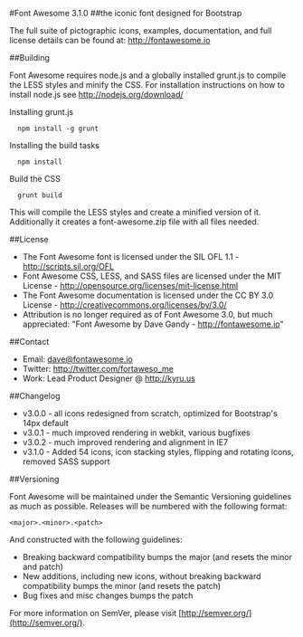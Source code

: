 #Font Awesome 3.1.0
##the iconic font designed for Bootstrap

The full suite of pictographic icons, examples, documentation, and full license details can be found at:
http://fontawesome.io

##Building

Font Awesome requires node.js and a globally installed grunt.js to compile the LESS styles and minify the CSS. For installation
instructions on how to install node.js see http://nodejs.org/download/

Installing grunt.js

```
  npm install -g grunt
```

Installing the build tasks

```
  npm install
```

Build the CSS

```
  grunt build
```

This will compile the LESS styles and create a minified version of it. Additionally it creates a font-awesome.zip file with all files needed.


##License
- The Font Awesome font is licensed under the SIL OFL 1.1 - http://scripts.sil.org/OFL
- Font Awesome CSS, LESS, and SASS files are licensed under the MIT License - http://opensource.org/licenses/mit-license.html
- The Font Awesome documentation is licensed under the CC BY 3.0 License - http://creativecommons.org/licenses/by/3.0/
- Attribution is no longer required as of Font Awesome 3.0, but much appreciated: "Font Awesome by Dave Gandy - http://fontawesome.io"

##Contact
- Email: dave@fontawesome.io
- Twitter: http://twitter.com/fortaweso_me
- Work: Lead Product Designer @ http://kyru.us

##Changelog
- v3.0.0 - all icons redesigned from scratch, optimized for Bootstrap's 14px default
- v3.0.1 - much improved rendering in webkit, various bugfixes
- v3.0.2 - much improved rendering and alignment in IE7
- v3.1.0 - Added 54 icons, icon stacking styles, flipping and rotating icons, removed SASS support

##Versioning

Font Awesome will be maintained under the Semantic Versioning guidelines as much as possible. Releases will be numbered with the following format:

`<major>.<minor>.<patch>`

And constructed with the following guidelines:

* Breaking backward compatibility bumps the major (and resets the minor and patch)
* New additions, including new icons, without breaking backward compatibility bumps the minor (and resets the patch)
* Bug fixes and misc changes bumps the patch

For more information on SemVer, please visit [http://semver.org/](http://semver.org/).
